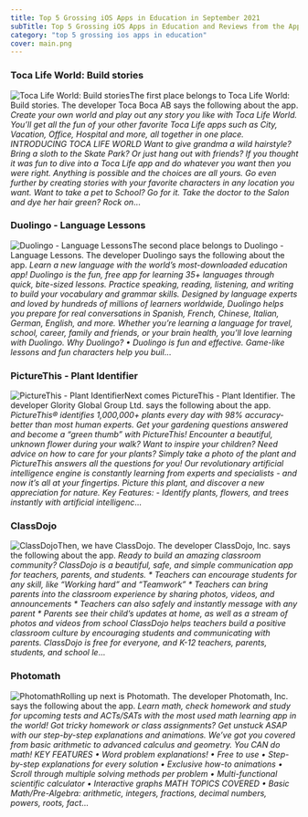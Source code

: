 ```yaml
---
title: Top 5 Grossing iOS Apps in Education in September 2021
subTitle: Top 5 Grossing iOS Apps in Education and Reviews from the AppStore in September 2021.
category: "top 5 grossing ios apps in education"
cover: main.png
---
```


### Toca Life World: Build stories

![Toca Life World: Build stories](https://is1-ssl.mzstatic.com/image/thumb/Purple125/v4/82/c9/d6/82c9d69b-a613-f00a-d447-20414c008d99/AppIcon-0-0-1x_U007emarketing-0-0-0-6-0-0-sRGB-0-0-0-GLES2_U002c0-512MB-85-220-0-0.png/100x100bb.png)The first place belongs to Toca Life World: Build stories. The developer Toca Boca AB says the following about the app. _Create your own world and play out any story you like with Toca Life World. You’ll get all the fun of your other favorite Toca Life apps such as City, Vacation, Office, Hospital and more, all together in one place.   INTRODUCING TOCA LIFE WORLD Want to give grandma a wild hairstyle? Bring a sloth to the Skate Park? Or just hang out with friends? If you thought it was fun to dive into a Toca Life app and do whatever you want then you were right. Anything is possible and the choices are all yours.   Go even further by creating stories with your favorite characters in any location you want. Want to take a pet to School? Go for it. Take the doctor to the Salon and dye her hair green? Rock on_...

### Duolingo - Language Lessons

![Duolingo - Language Lessons](https://is2-ssl.mzstatic.com/image/thumb/Purple125/v4/56/29/0d/56290da3-b09a-ecc2-22d5-a8d74fc3fcd2/AppIcon-0-0-1x_U007emarketing-0-0-0-7-0-0-sRGB-0-0-0-GLES2_U002c0-512MB-85-220-0-0.png/100x100bb.png)The second place belongs to Duolingo - Language Lessons. The developer Duolingo says the following about the app. _Learn a new language with the world’s most-downloaded education app! Duolingo is the fun, free app for learning 35+ languages through quick, bite-sized lessons. Practice speaking, reading, listening, and writing to build your vocabulary and grammar skills.   Designed by language experts and loved by hundreds of millions of learners worldwide, Duolingo helps you prepare for real conversations in Spanish, French, Chinese, Italian, German, English, and more.  Whether you’re learning a language for travel, school, career, family and friends, or your brain health, you’ll love learning with Duolingo.  Why Duolingo? • Duolingo is fun and effective. Game-like lessons and fun characters help you buil_...

### PictureThis - Plant Identifier

![PictureThis - Plant Identifier](https://is3-ssl.mzstatic.com/image/thumb/Purple125/v4/a1/1b/ea/a11bea25-524b-a726-4d76-fcbfd7fffe30/AppIcon-0-0-1x_U007emarketing-0-0-0-7-0-0-sRGB-0-0-0-GLES2_U002c0-512MB-85-220-0-0.png/100x100bb.png)Next comes PictureThis - Plant Identifier. The developer Glority Global Group Ltd. says the following about the app. _PictureThis® identifies 1,000,000+ plants every day with 98% accuracy-better than most human experts. Get your gardening questions answered and become a “green thumb” with PictureThis!  Encounter a beautiful, unknown flower during your walk?  Want to inspire your children?  Need advice on how to care for your plants?  Simply take a photo of the plant and PictureThis answers all the questions for you!  Our revolutionary artificial intelligence engine is constantly learning from experts and specialists - and now it’s all at your fingertips. Picture this plant, and discover a new appreciation for nature.  Key Features:  - Identify plants, flowers, and trees instantly with artificial intelligenc_...

### ClassDojo

![ClassDojo](https://is4-ssl.mzstatic.com/image/thumb/Purple115/v4/15/0a/5a/150a5a8b-84be-3d76-b51c-e9b481fb24e2/AppIcon-0-1x_U007emarketing-0-7-0-85-220.png/100x100bb.png)Then, we have ClassDojo. The developer ClassDojo, Inc. says the following about the app. _Ready to build an amazing classroom community?  ClassDojo is a beautiful, safe, and simple communication app for teachers, parents, and students.   * Teachers can encourage students for any skill, like “Working hard” and “Teamwork” * Teachers can bring parents into the classroom experience by sharing photos, videos, and announcements * Teachers can also safely and instantly message with any parent * Parents see their child’s updates at home, as well as a stream of photos and videos from school  ClassDojo helps teachers build a positive classroom culture by encouraging students and communicating with parents.  ClassDojo is free for everyone, and K-12 teachers, parents, students, and school le_...

### Photomath

![Photomath](https://is1-ssl.mzstatic.com/image/thumb/Purple125/v4/e3/af/dd/e3afdd65-80de-21d2-45f7-baec4375d0b5/AppIcon-0-0-1x_U007emarketing-0-0-0-7-0-0-sRGB-0-0-0-GLES2_U002c0-512MB-85-220-0-0.png/100x100bb.png)Rolling up next is Photomath. The developer Photomath, Inc. says the following about the app. _Learn math, check homework and study for upcoming tests and ACTs/SATs with the most used math learning app in the world! Got tricky homework or class assignments? Get unstuck ASAP with our step-by-step explanations and animations.     We’ve got you covered from basic arithmetic to advanced calculus and geometry. You CAN do math!   KEY FEATURES • Word problem explanations! • Free to use • Step-by-step explanations for every solution  • Exclusive how-to animations • Scroll through multiple solving methods per problem • Multi-functional scientific calculator  • Interactive graphs  MATH TOPICS COVERED • Basic Math/Pre-Algebra: arithmetic, integers, fractions, decimal numbers, powers, roots, fact_...


